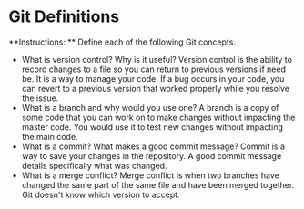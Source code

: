 # Git Definitions

**Instructions: ** Define each of the following Git concepts.

* What is version control?  Why is it useful?
	Version control is the ability to record changes to a file so you can return to previous versions if need be. It is a way to manage your code. If a bug occurs in your code, you can revert to a previous version that worked properly while you resolve the issue.
* What is a branch and why would you use one?
	A branch is a copy of some code that you can work on to make changes without impacting the master code. You would use it to test new changes without impacting the main code.
* What is a commit? What makes a good commit message?
	Commit is a way to save your changes in the repository. A good commit message details specifically what was changed. 
* What is a merge conflict?
	Merge conflict is when two branches have changed the same part of the same file and have been merged together. Git doesn't know which version to accept.